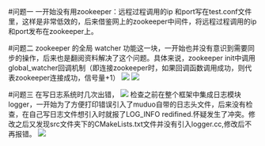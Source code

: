 #问题一
一开始没有用zookeeper：远程过程调用的ip 和port写在test.conf文件里，这样是非常低效的，后来借鉴网上的zookeeper中间件，将远程过程调用的ip 和port发布在zookeeper上。

#问题二
zookeeper 的全局 watcher 功能这一块，一开始也并没有意识到需要同步的操作，后来也是翻阅资料解决了这个问题。具体来说，zookeeper init中调用
global_watcher回调机制（即连接zookeeper时，如果回调函数调用成功，则代表zookeeper连接成功，信号量+1）
![](Mprpc/problem/problem2_1.png)
![](Mprpc/problem/problem2_2.png)

#问题三
在写日志系统时几次出错，
![](Mprpc/problem/problem3_1.png)
检查之前在整个框架中集成日志模块logger，一开始为了方便打印错误引入了muduo自带的日志头文件，后来没有检查，在自己写日志文件想引入时就报了LOG_INFO redifined.怀疑发生了冲突。修改之后又发现src文件夹下的CMakeLists.txt文件并没有引入logger.cc,修改后不再报错。
![](Mprpc/problem/problem3_2.png)
